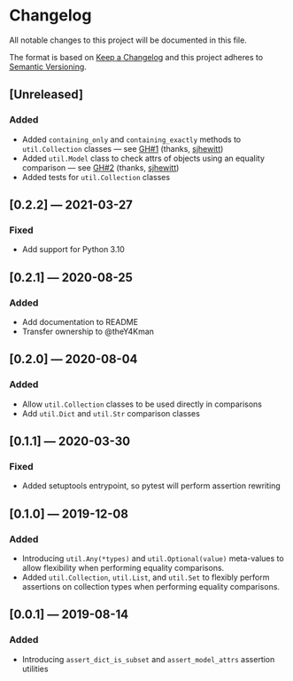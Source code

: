 # Changelog
All notable changes to this project will be documented in this file.

The format is based on [Keep a Changelog](http://keepachangelog.com/en/1.0.0/)
and this project adheres to [Semantic Versioning](http://semver.org/spec/v2.0.0.html).


## [Unreleased]
### Added
 - Added `containing_only` and `containing_exactly` methods to `util.Collection` classes — see [GH#1](https://github.com/theY4Kman/pytest-assert-utils/pull/1) (thanks, [sjhewitt](https://github.com/sjhewitt))
 - Added `util.Model` class to check attrs of objects using an equality comparison — see [GH#2](https://github.com/theY4Kman/pytest-assert-utils/pull/2) (thanks, [sjhewitt](https://github.com/sjhewitt))
 - Added tests for `util.Collection` classes


## [0.2.2] — 2021-03-27
### Fixed
 - Add support for Python 3.10


## [0.2.1] — 2020-08-25
### Added
 - Add documentation to README
 - Transfer ownership to @theY4Kman


## [0.2.0] — 2020-08-04
### Added
 - Allow `util.Collection` classes to be used directly in comparisons
 - Add `util.Dict` and `util.Str` comparison classes


## [0.1.1] — 2020-03-30
### Fixed
 - Added setuptools entrypoint, so pytest will perform assertion rewriting


## [0.1.0] — 2019-12-08
### Added
 - Introducing `util.Any(*types)` and `util.Optional(value)` meta-values to allow flexibility when performing equality comparisons.
 - Added `util.Collection`, `util.List`, and `util.Set` to flexibly perform assertions on collection types when performing equality comparisons.


## [0.0.1] — 2019-08-14
### Added
 - Introducing `assert_dict_is_subset` and `assert_model_attrs` assertion utilities
